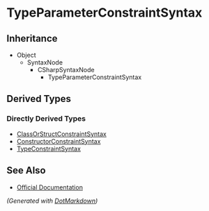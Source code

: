 # TypeParameterConstraintSyntax

## Inheritance

* Object
  * SyntaxNode
    * CSharpSyntaxNode
      * TypeParameterConstraintSyntax

## Derived Types

### Directly Derived Types

* [ClassOrStructConstraintSyntax](ClassOrStructConstraintSyntax.md)
* [ConstructorConstraintSyntax](ConstructorConstraintSyntax.md)
* [TypeConstraintSyntax](TypeConstraintSyntax.md)

## See Also

* [Official Documentation](https://docs.microsoft.com/en-us/dotnet/api/microsoft.codeanalysis.csharp.syntax.typeparameterconstraintsyntax)


*\(Generated with [DotMarkdown](http://github.com/JosefPihrt/DotMarkdown)\)*